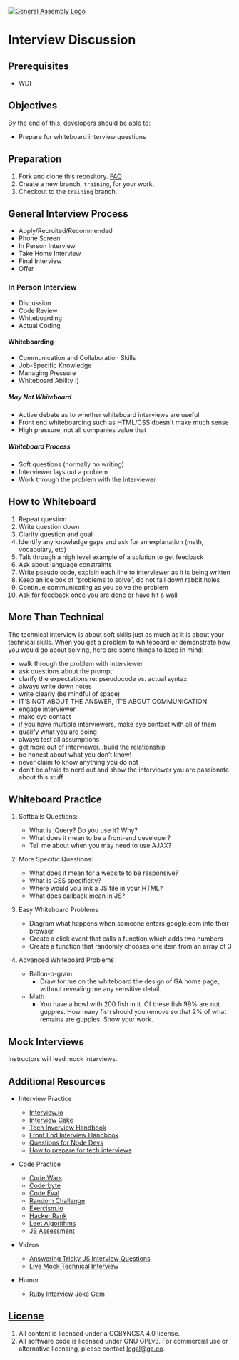 [![General Assembly Logo](https://camo.githubusercontent.com/1a91b05b8f4d44b5bbfb83abac2b0996d8e26c92/687474703a2f2f692e696d6775722e636f6d2f6b6538555354712e706e67)](https://generalassemb.ly/education/web-development-immersive)

# Interview Discussion

## Prerequisites

-   WDI

## Objectives

By the end of this, developers should be able to:

-   Prepare for whiteboard interview questions

## Preparation

1.  Fork and clone this repository.
 [FAQ](https://github.com/ga-wdi-boston/meta/wiki/ForkAndClone)
1.  Create a new branch, `training`, for your work.
1.  Checkout to the `training` branch.

## General Interview Process

- Apply/Recruited/Recommended
- Phone Screen
- In Person Interview
- Take Home Interview
- Final Interview
- Offer

### In Person Interview

- Discussion
- Code Review
- Whiteboarding
- Actual Coding

#### Whiteboarding

- Communication and Collaboration Skills
- Job-Specific Knowledge
- Managing Pressure
- Whiteboard Ability :)

##### May Not Whiteboard

- Active debate as to whether whiteboard interviews are useful
- Front end whiteboarding such as HTML/CSS doesn't make much sense
- High pressure, not all companies value that

##### Whiteboard Process
- Soft questions (normally no writing)
- Interviewer lays out a problem
- Work through the problem with the interviewer

## How to Whiteboard

1. Repeat question
2. Write question down
3. Clarify question and goal
4. Identify any knowledge gaps and ask for an explanation (math, vocabulary, etc)
5. Talk through a high level example of a solution to get feedback
6. Ask about language constraints
7. Write pseudo code, explain each line to interviewer as it is being written
8. Keep an ice box of “problems to solve”, do not fall down rabbit holes
9. Continue communicating as you solve the problem
10. Ask for feedback once you are done or have hit a wall

## More Than Technical

The technical interview is about soft skills just as much as it is about your technical skills. When you get a problem to whiteboard or demonstrate how you would go about solving, here are some things to keep in mind:

- walk through the problem with interviewer
- ask questions about the prompt
- clarify the expectations re: pseudocode vs. actual syntax
- always write down notes
- write clearly (be mindful of space)
- IT’S NOT ABOUT THE ANSWER, IT’S ABOUT COMMUNICATION
- engage interviewer
- make eye contact
- if you have multiple interviewers, make eye contact with all of them
- qualify what you are doing
- always test all assumptions
- get more out of interviewer...build the relationship
- be honest about what you don’t know!
- never claim to know anything you do not
- don’t be afraid to nerd out and show the interviewer you are passionate about this stuff

## Whiteboard Practice

1.  Softballs Questions:
    - What is jQuery?  Do you use it?  Why?
    - What does it mean to be a front-end developer?
    - Tell me about when you may need to use AJAX?

2.  More Specific Questions:
    - What does it mean for a website to be responsive?
    - What is CSS specificity?
    - Where would you link a JS file in your HTML?
    - What does callback mean in JS?

3.  Easy Whiteboard Problems
    - Diagram what happens when someone enters google.com into their browser
    - Create a click event that calls a function which adds two numbers
    - Create a function that randomly chooses one item from an array of 3

4.  Advanced Whiteboard Problems
    - Ballon-o-gram
      - Draw for me on the whiteboard the design of GA home page, without revealing me any sensitive detail.
    - Math
      - You have a bowl with 200 fish in it. Of these fish 99% are not guppies.  How many fish should you remove so that 2% of what remains are guppies. Show your work.

## Mock Interviews

Instructors will lead mock interviews.

## Additional Resources
- Interview Practice
    - [Interview.io](https://interviewing.io/)
    - [Interview Cake](https://www.interviewcake.com/)
    - [Tech Inverview Handbook](https://github.com/yangshun/tech-interview-handbook)
    - [Front End Interview Handbook](http://khan4019.github.io/front-end-Interview-Questions/)
    - [Questions for Node Devs](https://www.reddit.com/r/node/comments/217uav/questions_that_a_node_dev_should_be_able_to/)
    - [How to prepare for tech interviews](https://www.reddit.com/r/cscareerquestions/comments/1jov24/heres_how_to_prepare_for_tech_interviews/)

- Code Practice
    - [Code Wars](http://www.codewars.com/)
    - [Coderbyte](https://coderbyte.com/)
    - [Code Eval](https://www.hirevue.com/products/assessments/online-interview-coding-tests)
    - [Random Challenge](https://tevko.github.io/practice/)
    - [Exercism.io](http://exercism.io/)
    - [Hacker Rank](https://www.hackerrank.com/)
    - [Leet Algorithms](https://leetcode.com/problemset/algorithms/)
    - [JS Assessment](https://github.com/rmurphey/js-assessment)
- Videos
    - [Answering Tricky JS Interview Questions](https://www.youtube.com/watch?v=MY0UBGX2FtA)
    - [Live Mock Technical Interview](https://www.youtube.com/watch?v=057Rs6CgJnY)
- Humor
    - [Ruby Interview Joke Gem](https://github.com/ruby-jokes/job_interview)

## [License](LICENSE)

1.  All content is licensed under a CC­BY­NC­SA 4.0 license.
1.  All software code is licensed under GNU GPLv3. For commercial use or
    alternative licensing, please contact legal@ga.co.
